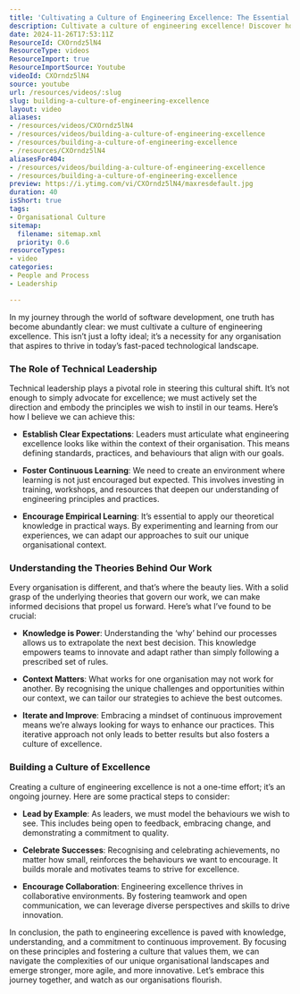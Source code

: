 ```yaml
---
title: 'Cultivating a Culture of Engineering Excellence: The Essential Role of Technical Leadership'
description: Cultivate a culture of engineering excellence! Discover how technical leadership, continuous learning, and collaboration drive innovation in your organisation.
date: 2024-11-26T17:53:11Z
ResourceId: CXOrndz5lN4
ResourceType: videos
ResourceImport: true
ResourceImportSource: Youtube
videoId: CXOrndz5lN4
source: youtube
url: /resources/videos/:slug
slug: building-a-culture-of-engineering-excellence
layout: video
aliases:
- /resources/videos/CXOrndz5lN4
- /resources/videos/building-a-culture-of-engineering-excellence
- /resources/building-a-culture-of-engineering-excellence
- /resources/CXOrndz5lN4
aliasesFor404:
- /resources/videos/building-a-culture-of-engineering-excellence
- /resources/building-a-culture-of-engineering-excellence
preview: https://i.ytimg.com/vi/CXOrndz5lN4/maxresdefault.jpg
duration: 40
isShort: true
tags:
- Organisational Culture
sitemap:
  filename: sitemap.xml
  priority: 0.6
resourceTypes:
- video
categories:
- People and Process
- Leadership

---
```

In my journey through the world of software development, one truth has become abundantly clear: we must cultivate a culture of engineering excellence. This isn’t just a lofty ideal; it’s a necessity for any organisation that aspires to thrive in today’s fast-paced technological landscape. 

### The Role of Technical Leadership

Technical leadership plays a pivotal role in steering this cultural shift. It’s not enough to simply advocate for excellence; we must actively set the direction and embody the principles we wish to instil in our teams. Here’s how I believe we can achieve this:

- **Establish Clear Expectations**: Leaders must articulate what engineering excellence looks like within the context of their organisation. This means defining standards, practices, and behaviours that align with our goals.
  
- **Foster Continuous Learning**: We need to create an environment where learning is not just encouraged but expected. This involves investing in training, workshops, and resources that deepen our understanding of engineering principles and practices.

- **Encourage Empirical Learning**: It’s essential to apply our theoretical knowledge in practical ways. By experimenting and learning from our experiences, we can adapt our approaches to suit our unique organisational context.

### Understanding the Theories Behind Our Work

Every organisation is different, and that’s where the beauty lies. With a solid grasp of the underlying theories that govern our work, we can make informed decisions that propel us forward. Here’s what I’ve found to be crucial:

- **Knowledge is Power**: Understanding the ‘why’ behind our processes allows us to extrapolate the next best decision. This knowledge empowers teams to innovate and adapt rather than simply following a prescribed set of rules.

- **Context Matters**: What works for one organisation may not work for another. By recognising the unique challenges and opportunities within our context, we can tailor our strategies to achieve the best outcomes.

- **Iterate and Improve**: Embracing a mindset of continuous improvement means we’re always looking for ways to enhance our practices. This iterative approach not only leads to better results but also fosters a culture of excellence.

### Building a Culture of Excellence

Creating a culture of engineering excellence is not a one-time effort; it’s an ongoing journey. Here are some practical steps to consider:

- **Lead by Example**: As leaders, we must model the behaviours we wish to see. This includes being open to feedback, embracing change, and demonstrating a commitment to quality.

- **Celebrate Successes**: Recognising and celebrating achievements, no matter how small, reinforces the behaviours we want to encourage. It builds morale and motivates teams to strive for excellence.

- **Encourage Collaboration**: Engineering excellence thrives in collaborative environments. By fostering teamwork and open communication, we can leverage diverse perspectives and skills to drive innovation.

In conclusion, the path to engineering excellence is paved with knowledge, understanding, and a commitment to continuous improvement. By focusing on these principles and fostering a culture that values them, we can navigate the complexities of our unique organisational landscapes and emerge stronger, more agile, and more innovative. Let’s embrace this journey together, and watch as our organisations flourish.
